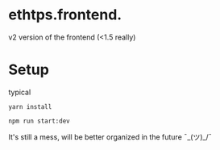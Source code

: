 # ethtps.frontend.

v2 version of the frontend (<1.5 really)

# Setup

typical

`yarn install`

`npm run start:dev`

It's still a mess, will be better organized in the future  ¯\_(ツ)_\/¯
